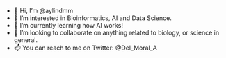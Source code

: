 - 👋 Hi, I’m @aylindmm
- 👀 I’m interested in Bioinformatics, AI and Data Science.
- 🌱 I’m currently learning how AI works!
- 💞️ I’m looking to collaborate on anything related to biology, or science in general.
- 📫 You can reach to me on Twitter: @Del_Moral_A

<!---
aylindmm/aylindmm is a ✨ special ✨ repository because its `README.md` (this file) appears on your GitHub profile.
You can click the Preview link to take a look at your changes.
--->
